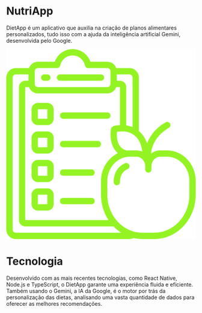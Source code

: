 # NutriApp
DietApp é um aplicativo que auxilia na criação de planos alimentares personalizados, tudo isso com a ajuda da inteligência artificial Gemini, desenvolvida pelo Google.

<div align="center">
  <img alt="Logo FreelaFlex" src="https://github.com/devraffles/DietApp/blob/main/IMG-README/dieta.svg"/>
</div>

# Tecnologia 
Desenvolvido com as mais recentes tecnologias, como React Native, Node.js e TypeScript, o DietApp garante uma experiência fluida e eficiente. Também usando o Gemini, a IA da Google, é o motor por trás da personalização das dietas, analisando uma vasta quantidade de dados para oferecer as melhores recomendações.
